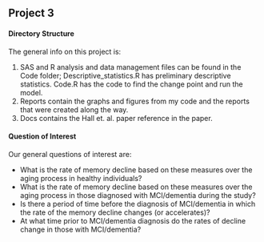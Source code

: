 ## Project 3

#### Directory Structure
The general info on this project is: 
1) SAS and R analysis and data management files can be 
found in the Code folder;
  Descriptive_statistics.R has preliminary descriptive statistics.
  Code.R has the code to find the change point and run the model.
2) Reports contain the graphs and figures from my code and the
reports that were created along the way.
3) Docs contains the Hall et. al. paper reference in the paper.

#### Question of Interest
Our general questions of interest are:

* What is the rate of memory decline based on these measures over the aging process in healthy individuals?
* What is the rate of memory decline based on these measures over the aging process in those diagnosed with MCI/dementia during the study?
* Is there a period of time before the diagnosis of MCI/dementia in which the rate of the memory decline changes (or accelerates)?
* At what time prior to MCI/dementia diagnosis do the rates of decline change in those with MCI/dementia?
